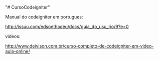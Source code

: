 "# CursoCodeigniter" 

Manual do codeigniter em portugues:

http://issuu.com/edsonthadeu/docs/guia_do_usu_rio/9?e=0

videos:

http://www.deivison.com.br/curso-completo-de-codeigniter-em-video-aula-online/
